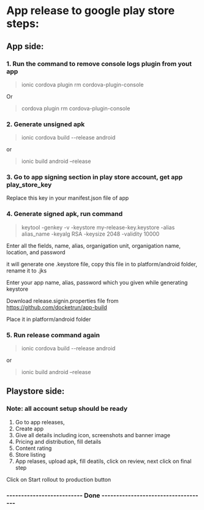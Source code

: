 # App release to google play store steps:

## App side:


### 1.	Run the command to remove console logs plugin from yout app

> ionic cordova plugin rm cordova-plugin-console

Or

> cordova plugin rm cordova-plugin-console

### 2.	Generate unsigned apk

> ionic cordova build --release android

or

> ionic build android –release


### 3.	Go to app signing section in play store account, get app play_store_key
Replace this key in your manifest.json file of app


### 4.	Generate signed apk, run command

> keytool -genkey -v -keystore my-release-key.keystore -alias alias_name -keyalg RSA -keysize 2048 -validity 10000

Enter all the fields, name, alias, organigation unit, organigation name, location, and password

it will generate one .keystore file, copy this file in to platform/android folder, rename it to .jks

Enter your app name, alias, password which you given while generating keystore 

Download release.signin.properties file from  https://github.com/docketrun/app-build

Place it in platform/android folder


### 5.	Run release command again

> ionic cordova build --release android

or

> ionic build android –release


## Playstore side:

### Note: all account setup should be ready 

1.	Go to app releases,
2.	Create app
3.	Give all details including icon, screenshots and banner image
4.	Pricing and distribution, fill details
5.	Content rating
6.	Store listing
7.	App relases, upload apk, fill deatils, click on review, next click on final step 

Click on Start rollout to production button

### -------------------------- Done ------------------------------------
